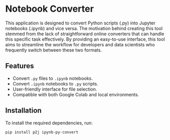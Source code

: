 # Notebook Converter
This application is designed to convert Python scripts (.py) into Jupyter notebooks (.ipynb) and vice versa. The motivation behind creating this tool stemmed from the lack of straightforward online converters that can handle this specific task effectively. By providing an easy-to-use interface, this tool aims to streamline the workflow for developers and data scientists who frequently switch between these two formats.

## Features

- Convert `.py` files to `.ipynb` notebooks.
- Convert `.ipynb` notebooks to `.py` scripts.
- User-friendly interface for file selection.
- Compatible with both Google Colab and local environments.

## Installation

To install the required dependencies, run:

```bash
pip install p2j ipynb-py-convert
